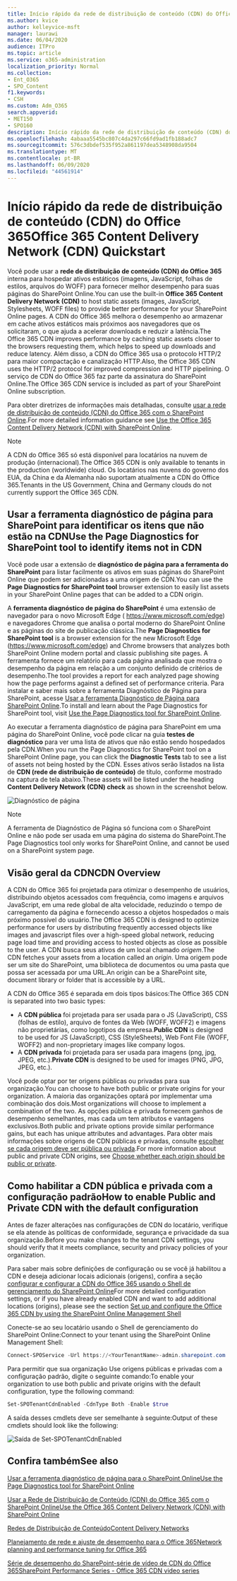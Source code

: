 ```yaml
---
title: Início rápido da rede de distribuição de conteúdo (CDN) do Office 365
ms.author: kvice
author: kelleyvice-msft
manager: laurawi
ms.date: 06/04/2020
audience: ITPro
ms.topic: article
ms.service: o365-administration
localization_priority: Normal
ms.collection:
- Ent_O365
- SPO_Content
f1.keywords:
- CSH
ms.custom: Adm_O365
search.appverid:
- MET150
- SPO160
description: Início rápido da rede de distribuição de conteúdo (CDN) do Office 365
ms.openlocfilehash: 4abaaa5545bc807c4da297c66fd9ad1fb188adc7
ms.sourcegitcommit: 576c3dbdef535f952a861197dea5348908da9504
ms.translationtype: MT
ms.contentlocale: pt-BR
ms.lasthandoff: 06/09/2020
ms.locfileid: "44561914"
---
```

# <a name="office-365-content-delivery-network-cdn-quickstart"></a><span data-ttu-id="ff477-103">Início rápido da rede de distribuição de conteúdo (CDN) do Office 365</span><span class="sxs-lookup"><span data-stu-id="ff477-103">Office 365 Content Delivery Network (CDN) Quickstart</span></span>

<span data-ttu-id="ff477-104">Você pode usar a **rede de distribuição de conteúdo (CDN) do Office 365** interna para hospedar ativos estáticos (imagens, JavaScript, folhas de estilos, arquivos do WOFF) para fornecer melhor desempenho para suas páginas do SharePoint Online.</span><span class="sxs-lookup"><span data-stu-id="ff477-104">You can use the built-in **Office 365 Content Delivery Network (CDN)** to host static assets (images, JavaScript, Stylesheets, WOFF files) to provide better performance for your SharePoint Online pages.</span></span> <span data-ttu-id="ff477-105">A CDN do Office 365 melhora o desempenho ao armazenar em cache ativos estáticos mais próximos aos navegadores que os solicitaram, o que ajuda a acelerar downloads e reduzir a latência.</span><span class="sxs-lookup"><span data-stu-id="ff477-105">The Office 365 CDN improves performance by caching static assets closer to the browsers requesting them, which helps to speed up downloads and reduce latency.</span></span> <span data-ttu-id="ff477-106">Além disso, a CDN do Office 365 usa o protocolo HTTP/2 para maior compactação e canalização HTTP.</span><span class="sxs-lookup"><span data-stu-id="ff477-106">Also, the Office 365 CDN uses the HTTP/2 protocol for improved compression and HTTP pipelining.</span></span> <span data-ttu-id="ff477-107">O serviço de CDN do Office 365 faz parte da assinatura do SharePoint Online.</span><span class="sxs-lookup"><span data-stu-id="ff477-107">The Office 365 CDN service is included as part of your SharePoint Online subscription.</span></span>

<span data-ttu-id="ff477-108">Para obter diretrizes de informações mais detalhadas, consulte [usar a rede de distribuição de conteúdo (CDN) do Office 365 com o SharePoint Online](use-office-365-cdn-with-spo.md).</span><span class="sxs-lookup"><span data-stu-id="ff477-108">For more detailed information guidance see [Use the Office 365 Content Delivery Network (CDN) with SharePoint Online](use-office-365-cdn-with-spo.md).</span></span>

>[!NOTE]
><span data-ttu-id="ff477-109">A CDN do Office 365 só está disponível para locatários na nuvem de produção (internacional).</span><span class="sxs-lookup"><span data-stu-id="ff477-109">The Office 365 CDN is only available to tenants in the production (worldwide) cloud.</span></span> <span data-ttu-id="ff477-110">Os locatários nas nuvens do governo dos EUA, da China e da Alemanha não suportam atualmente a CDN do Office 365.</span><span class="sxs-lookup"><span data-stu-id="ff477-110">Tenants in the US Government, China and Germany clouds do not currently support the Office 365 CDN.</span></span>

## <a name="use-the-page-diagnostics-for-sharepoint-tool-to-identify-items-not-in-cdn"></a><span data-ttu-id="ff477-111">Usar a ferramenta diagnóstico de página para SharePoint para identificar os itens que não estão na CDN</span><span class="sxs-lookup"><span data-stu-id="ff477-111">Use the Page Diagnostics for SharePoint tool to identify items not in CDN</span></span>

<span data-ttu-id="ff477-112">Você pode usar a extensão de **diagnóstico de página para a ferramenta do SharePoint** para listar facilmente os ativos em suas páginas do SharePoint Online que podem ser adicionadas a uma origem de CDN.</span><span class="sxs-lookup"><span data-stu-id="ff477-112">You can use the **Page Diagnostics for SharePoint tool** browser extension to easily list assets in your SharePoint Online pages that can be added to a CDN origin.</span></span>

<span data-ttu-id="ff477-113">A **ferramenta diagnóstico de página do SharePoint** é uma extensão de navegador para o novo Microsoft Edge ( https://www.microsoft.com/edge) e navegadores Chrome que analisa o portal moderno do SharePoint Online e as páginas do site de publicação clássica.</span><span class="sxs-lookup"><span data-stu-id="ff477-113">The **Page Diagnostics for SharePoint tool** is a browser extension for the new Microsoft Edge (https://www.microsoft.com/edge) and Chrome browsers that analyzes both SharePoint Online modern portal and classic publishing site pages.</span></span> <span data-ttu-id="ff477-114">A ferramenta fornece um relatório para cada página analisada que mostra o desempenho da página em relação a um conjunto definido de critérios de desempenho.</span><span class="sxs-lookup"><span data-stu-id="ff477-114">The tool provides a report for each analyzed page showing how the page performs against a defined set of performance criteria.</span></span> <span data-ttu-id="ff477-115">Para instalar e saber mais sobre a ferramenta Diagnóstico de Página para SharePoint, acesse [Usar a ferramenta Diagnóstico de Página para SharePoint Online](https://aka.ms/perftool).</span><span class="sxs-lookup"><span data-stu-id="ff477-115">To install and learn about the Page Diagnostics for SharePoint tool, visit [Use the Page Diagnostics tool for SharePoint Online](https://aka.ms/perftool).</span></span>

<span data-ttu-id="ff477-116">Ao executar a ferramenta diagnóstico de página para SharePoint em uma página do SharePoint Online, você pode clicar na guia **testes de diagnóstico** para ver uma lista de ativos que não estão sendo hospedados pela CDN.</span><span class="sxs-lookup"><span data-stu-id="ff477-116">When you run the Page Diagnostics for SharePoint tool on a SharePoint Online page, you can click the **Diagnostic Tests** tab to see a list of assets not being hosted by the CDN.</span></span> <span data-ttu-id="ff477-117">Esses ativos serão listados na lista de **CDN (rede de distribuição de conteúdo)** de título, conforme mostrado na captura de tela abaixo.</span><span class="sxs-lookup"><span data-stu-id="ff477-117">These assets will be listed under the heading **Content Delivery Network (CDN) check** as shown in the screenshot below.</span></span>

![Diagnóstico de página](media/page-diagnostics-for-spo/pagediag-results-general.PNG)

>[!NOTE]
><span data-ttu-id="ff477-119">A ferramenta de Diagnóstico de Página só funciona com o SharePoint Online e não pode ser usada em uma página do sistema do SharePoint.</span><span class="sxs-lookup"><span data-stu-id="ff477-119">The Page Diagnostics tool only works for SharePoint Online, and cannot be used on a SharePoint system page.</span></span>

## <a name="cdn-overview"></a><span data-ttu-id="ff477-120">Visão geral da CDN</span><span class="sxs-lookup"><span data-stu-id="ff477-120">CDN Overview</span></span>

<span data-ttu-id="ff477-121">A CDN do Office 365 foi projetada para otimizar o desempenho de usuários, distribuindo objetos acessados com frequência, como imagens e arquivos JavaScript, em uma rede global de alta velocidade, reduzindo o tempo de carregamento da página e fornecendo acesso a objetos hospedados o mais próximo possível do usuário.</span><span class="sxs-lookup"><span data-stu-id="ff477-121">The Office 365 CDN is designed to optimize performance for users by distributing frequently accessed objects like images and javascript files over a high-speed global network, reducing page load time and providing access to hosted objects as close as possible to the user.</span></span> <span data-ttu-id="ff477-122">A CDN busca seus ativos de um local chamado _origem_.</span><span class="sxs-lookup"><span data-stu-id="ff477-122">The CDN fetches your assets from a location called an _origin_.</span></span> <span data-ttu-id="ff477-123">Uma origem pode ser um site do SharePoint, uma biblioteca de documentos ou uma pasta que possa ser acessada por uma URL.</span><span class="sxs-lookup"><span data-stu-id="ff477-123">An origin can be a SharePoint site, document library or folder that is accessible by a URL.</span></span>

<span data-ttu-id="ff477-124">A CDN do Office 365 é separada em dois tipos básicos:</span><span class="sxs-lookup"><span data-stu-id="ff477-124">The Office 365 CDN is separated into two basic types:</span></span>

- <span data-ttu-id="ff477-125">A **CDN pública** foi projetada para ser usada para o JS (JavaScript), CSS (folhas de estilo), arquivo de fontes da Web (WOFF, WOFF2) e imagens não proprietárias, como logotipos da empresa.</span><span class="sxs-lookup"><span data-stu-id="ff477-125">**Public CDN** is designed to be used for JS (JavaScript), CSS (StyleSheets), Web Font File (WOFF, WOFF2) and non-proprietary images like company logos.</span></span>
- <span data-ttu-id="ff477-126">A **CDN privada** foi projetada para ser usada para imagens (png, jpg, JPEG, etc.).</span><span class="sxs-lookup"><span data-stu-id="ff477-126">**Private CDN** is designed to be used for images (PNG, JPG, JPEG, etc.).</span></span>

<span data-ttu-id="ff477-127">Você pode optar por ter origens públicas ou privadas para sua organização.</span><span class="sxs-lookup"><span data-stu-id="ff477-127">You can choose to have both public or private origins for your organization.</span></span> <span data-ttu-id="ff477-128">A maioria das organizações optará por implementar uma combinação dos dois.</span><span class="sxs-lookup"><span data-stu-id="ff477-128">Most organizations will choose to implement a combination of the two.</span></span> <span data-ttu-id="ff477-129">As opções pública e privada fornecem ganhos de desempenho semelhantes, mas cada um tem atributos e vantagens exclusivos.</span><span class="sxs-lookup"><span data-stu-id="ff477-129">Both public and private options provide similar performance gains, but each has unique attributes and advantages.</span></span> <span data-ttu-id="ff477-130">Para obter mais informações sobre origens de CDN públicas e privadas, consulte [escolher se cada origem deve ser pública ou privada](use-office-365-cdn-with-spo.md#CDNOriginChoosePublicPrivate).</span><span class="sxs-lookup"><span data-stu-id="ff477-130">For more information about public and private CDN origins, see [Choose whether each origin should be public or private](use-office-365-cdn-with-spo.md#CDNOriginChoosePublicPrivate).</span></span>

## <a name="how-to-enable-public-and-private-cdn-with-the-default-configuration"></a><span data-ttu-id="ff477-131">Como habilitar a CDN pública e privada com a configuração padrão</span><span class="sxs-lookup"><span data-stu-id="ff477-131">How to enable Public and Private CDN with the default configuration</span></span>
<span data-ttu-id="ff477-132">Antes de fazer alterações nas configurações de CDN do locatário, verifique se ela atende às políticas de conformidade, segurança e privacidade da sua organização.</span><span class="sxs-lookup"><span data-stu-id="ff477-132">Before you make changes to the tenant CDN settings, you should verify that it meets compliance, security and privacy policies of your organization.</span></span>

<span data-ttu-id="ff477-133">Para saber mais sobre definições de configuração ou se você já habilitou a CDN e deseja adicionar locais adicionais (origens), confira a seção [configurar e configurar a CDN do Office 365 usando o Shell de gerenciamento do SharePoint Online](use-office-365-cdn-with-spo.md#set-up-and-configure-the-office-365-cdn-by-using-the-sharepoint-online-management-shell)</span><span class="sxs-lookup"><span data-stu-id="ff477-133">For more detailed configuration settings, or if you have already enabled CDN and want to add additional locations (origins), please see the section [Set up and configure the Office 365 CDN by using the SharePoint Online Management Shell](use-office-365-cdn-with-spo.md#set-up-and-configure-the-office-365-cdn-by-using-the-sharepoint-online-management-shell)</span></span>

<span data-ttu-id="ff477-134">Conecte-se ao seu locatário usando o Shell de gerenciamento do SharePoint Online:</span><span class="sxs-lookup"><span data-stu-id="ff477-134">Connect to your tenant using the SharePoint Online Management Shell:</span></span>

```PowerShell
Connect-SPOService -Url https://<YourTenantName>-admin.sharepoint.com
```

<span data-ttu-id="ff477-135">Para permitir que sua organização Use origens públicas e privadas com a configuração padrão, digite o seguinte comando:</span><span class="sxs-lookup"><span data-stu-id="ff477-135">To enable your organization to use both public and private origins with the default configuration, type the following command:</span></span>

```PowerShell
Set-SPOTenantCdnEnabled -CdnType Both -Enable $true
```

<span data-ttu-id="ff477-136">A saída desses cmdlets deve ser semelhante à seguinte:</span><span class="sxs-lookup"><span data-stu-id="ff477-136">Output of these cmdlets should look like the following:</span></span>

![Saída de Set-SPOTenantCdnEnabled](media/O365-CDN/o365-cdn-enable-output.png)

## <a name="see-also"></a><span data-ttu-id="ff477-138">Confira também</span><span class="sxs-lookup"><span data-stu-id="ff477-138">See also</span></span>

[<span data-ttu-id="ff477-139">Usar a ferramenta diagnóstico de página para o SharePoint Online</span><span class="sxs-lookup"><span data-stu-id="ff477-139">Use the Page Diagnostics tool for SharePoint Online</span></span>](https://aka.ms/perftool)

[<span data-ttu-id="ff477-140">Usar a Rede de Distribuição de Conteúdo (CDN) do Office 365 com o SharePoint Online</span><span class="sxs-lookup"><span data-stu-id="ff477-140">Use the Office 365 Content Delivery Network (CDN) with SharePoint Online</span></span>](use-office-365-cdn-with-spo.md)

[<span data-ttu-id="ff477-141">Redes de Distribuição de Conteúdo</span><span class="sxs-lookup"><span data-stu-id="ff477-141">Content Delivery Networks</span></span>](https://aka.ms/o365cdns)

[<span data-ttu-id="ff477-142">Planejamento de rede e ajuste de desempenho para o Office 365</span><span class="sxs-lookup"><span data-stu-id="ff477-142">Network planning and performance tuning for Office 365</span></span>](https://aka.ms/tune)

[<span data-ttu-id="ff477-143">Série de desempenho do SharePoint-série de vídeo de CDN do Office 365</span><span class="sxs-lookup"><span data-stu-id="ff477-143">SharePoint Performance Series - Office 365 CDN video series</span></span>](https://www.youtube.com/playlist?list=PLR9nK3mnD-OWMfr1BA9mr5oCw2aJXw4WA)
